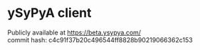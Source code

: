 # ySyPyA client

Publicly available at https://beta.ysypya.com/  
commit hash: c4c91f37b20c496544ff8828b90219066362c153